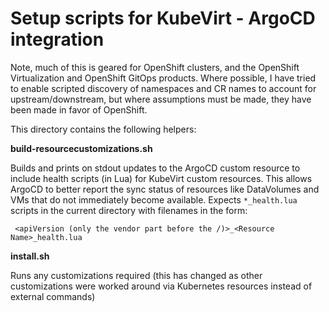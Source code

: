 # Setup scripts for KubeVirt - ArgoCD integration

Note, much of this is geared for OpenShift clusters, and the OpenShift
Virtualization and OpenShift GitOps products. Where possible, I have tried to
enable scripted discovery of namespaces and CR names to account for
upstream/downstream, but where assumptions must be made, they have been made in
favor of OpenShift.

This directory contains the following helpers:

**build-resourcecustomizations.sh**

Builds and prints on stdout updates to the ArgoCD custom resource to include
health scripts (in Lua) for KubeVirt custom resources. This allows ArgoCD to
better report the sync status of resources like DataVolumes and VMs that do
not immediately become available. Expects `*_health.lua` scripts in the current 
directory with filenames in the form:

     <apiVersion (only the vendor part before the /)>_<Resource Name>_health.lua

**install.sh**

Runs any customizations required (this has changed as other customizations
were worked around via Kubernetes resources instead of external commands)
